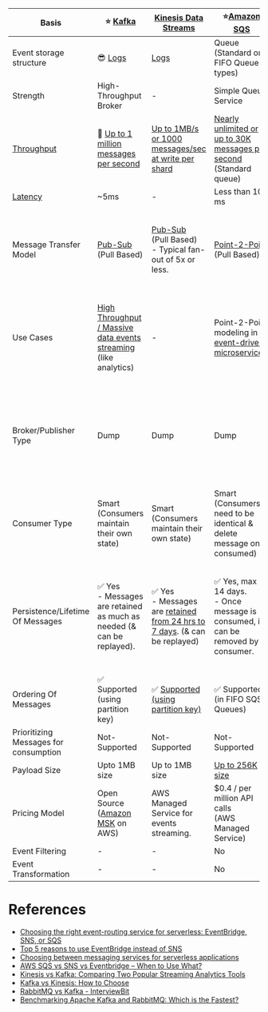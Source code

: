 
| Basis                                                                | :star: [Kafka](Kafka/Readme.md)                                                                                                                                 | [Kinesis Data Streams](../../2_AWSComponents/10_BigDataComponents/StreamProcessing/AmazonKinesis/Readme.md)                                                       | :star:[Amazon SQS](../../2_AWSComponents/5_MessageBrokerServices/AmazonSQS.md)                                                                                             | [Amazon SNS](../../2_AWSComponents/5_MessageBrokerServices/AmazonSNS.md)                                                                                                           | [Amazon EventBridge](../../2_AWSComponents/5_MessageBrokerServices/AmazonEventBridge.md)                                                                                                          | [RabbitMQ](RabbitMQ.md)                                                                                                                 |
|----------------------------------------------------------------------|-----------------------------------------------------------------------------------------------------------------------------------------------------------------|-------------------------------------------------------------------------------------------------------------------------------------------------------------------|----------------------------------------------------------------------------------------------------------------------------------------------------------------------------|------------------------------------------------------------------------------------------------------------------------------------------------------------------------------------|---------------------------------------------------------------------------------------------------------------------------------------------------------------------------------------------------|-----------------------------------------------------------------------------------------------------------------------------------------|
| Event storage structure                                              | :sunglasses: [Logs](../0_SystemGlossaries/Database/AppendOnlyDataStructure.md)                                                                                  | [Logs](../0_SystemGlossaries/Database/AppendOnlyDataStructure.md)                                                                                                 | Queue <br>(Standard or FIFO Queue types)                                                                                                                                   | Topic                                                                                                                                                                              | Event Bus                                                                                                                                                                                         | Queue                                                                                                                                   |
| Strength                                                             | High-Throughput Broker                                                                                                                                          | -                                                                                                                                                                 | Simple Queue Service                                                                                                                                                       | Push-Notification-Based-Broker                                                                                                                                                     | Rule-Based-Targeting-Broker                                                                                                                                                                       | Low-Latency MQ                                                                                                                          |
| [Throughput](../0_SystemGlossaries/Scalability/LatencyThroughput.md) | :rocket: [Up to 1 million messages per second](https://engineering.linkedin.com/kafka/benchmarking-apache-kafka-2-million-writes-second-three-cheap-machines)   | [Up to 1MB/s or 1000 messages/sec at write per shard](https://docs.aws.amazon.com/streams/latest/dev/key-concepts.html)                                                                                                              | [Nearly unlimited or up to 30K messages per second](https://docs.aws.amazon.com/AWSSimpleQueueService/latest/SQSDeveloperGuide/quotas-messages.html) <br/>(Standard queue) | [Up to 30K messages per second](https://docs.aws.amazon.com/general/latest/gr/sns.html) <br/>(Standard topic)                                                                      | [Up to 10K messages per second](https://docs.aws.amazon.com/eventbridge/latest/userguide/eb-quota.html)                                                                                           | [Up to 10K messages per second](https://blog.rabbitmq.com/posts/2012/04/rabbitmq-performance-measurements-part-2)                       |
| [Latency](../0_SystemGlossaries/Scalability/LatencyThroughput.md)    | ~5ms                                                                                                                                                            | -                                                                                                                                                                 | Less than 100 ms                                                                                                                                                           | b/w 100 ms to 200 ms                                                                                                                                                               | Greater than 200ms                                                                                                                                                                                | ~1ms                                                                                                                                    |
| Message Transfer Model                                               | [Pub-Sub](../0_SystemGlossaries/MessageBrokers/MethodsOfMessageTransfer.md#publisher-subscriber-model-pubsub) <br>(Pull Based)                                  | [Pub-Sub](../0_SystemGlossaries/MessageBrokers/MethodsOfMessageTransfer.md#publisher-subscriber-model-pubsub) <br>(Pull Based)<br/>- Typical fan-out of 5x or less. | [Point-2-Point](../0_SystemGlossaries/MessageBrokers/MethodsOfMessageTransfer.md#point-to-point-model-message-queuing) <br>(Pull Based)                                    | [Pub-Sub](../0_SystemGlossaries/MessageBrokers/MethodsOfMessageTransfer.md#publisher-subscriber-model-pubsub) <br>(Push Based, Upto 100K topics, 10 million subscribers per topic) | [Pub-Sub](../0_SystemGlossaries/MessageBrokers/MethodsOfMessageTransfer.md#publisher-subscriber-model-pubsub) <br>(Push Based, Upto 100 event buses, 300 rules per event bus, 5 targets per rule) | [Point-2-Point](../0_SystemGlossaries/MessageBrokers/MethodsOfMessageTransfer.md#point-to-point-model-message-queuing) <br>(Push Based) |
| Use Cases                                                            | [High Throughput / Massive data events streaming](../0_SystemGlossaries/Scalability/LatencyThroughput.md) (like analytics)                                      | -                                                                                                                                                                 | Point-2-Point modeling in [event-driven microservices](../0_SystemGlossaries/MessageBrokers/EventDrivenArchitecture.md).                                                   | Notification (Email/Push) to person, Pub-Sub modeling for [event-driven microservices](../0_SystemGlossaries/MessageBrokers/EventDrivenArchitecture.md).                           | [Rule based targeting in Event-driven microservices](../0_SystemGlossaries/MessageBrokers/EventDrivenArchitecture.md)                                                                             | Low-latency use cases when message guarantee is needed or some consistent behaviour ( like order workflow, failed orders etc. )         |
| Broker/Publisher Type                                                | Dump                                                                                                                                                            | Dump                                                                                                                                                                  | Dump                                                                                                                                                                       | Smart                                                                                                                                                                              | Smart                                                                                                                                                                                             | Smart <br/>(Consistent transmission of messages to consumers at about the same speed as the broker monitors the consumer's status)      |
| Consumer Type                                                        | Smart <br/>(Consumers maintain their own state)                                                                                                                 | Smart <br/>(Consumers maintain their own state)                                                                                                                                                                  | Smart <br/>(Consumers need to be identical & delete message once consumed)                                                                                                 | Dump <br/>(Consumers might be processing messages in the different way)                                                                                                            | Dump<br/>(Consumers might be processing messages in the different way)                                                                                                                            | Dumb                                                                                                                                    |
| Persistence/Lifetime Of Messages                                     | :white_check_mark: Yes <br/>- Messages are retained as much as needed (& can be replayed).                                                                      | :white_check_mark: Yes <br/>- Messages are [retained from 24 hrs to 7 days](https://docs.aws.amazon.com/streams/latest/dev/key-concepts.html). (& can be replayed) | :white_check_mark: Yes, max 14 days. <br>- Once message is consumed, it can be removed by consumer.                                                                        | No <br> - When an SNS Topic receives an event notification, it would be instantly broadcasted to all Subscribers.                                                                  | No <br/>- But events can be archived, to replay later.                                                                                                                                            | No <br/>- Once message is consumed and acknowledgement is sent, it would be removed from RabbitMQ message queue.                        |
| Ordering Of Messages                                                 | :white_check_mark: Supported <br/>(using partition key)                                                                                                         | :white_check_mark: [Supported <br/>(using partition key)](https://docs.aws.amazon.com/streams/latest/dev/key-concepts.html)                                       | :white_check_mark: Supported <br/>(in FIFO SQS Queues)                                                                                                                     | :white_check_mark: Supported (in FIFO SNS Topics)                                                                                                                                  | Not-Supported                                                                                                                                                                                     | Not-Supported                                                                                                                           |
| Prioritizing Messages for consumption                                | Not-Supported                                                                                                                                                   | Not-Supported                                                                                                                                                     | Not-Supported                                                                                                                                                              | Not-Supported                                                                                                                                                                      | Not-Supported                                                                                                                                                                                     | :white_check_mark: Supported                                                                                                            |
| Payload Size                                                         | Upto 1MB size                                                                                                                                                   | Up to 1MB size                                                                                                                                                    | [Up to 256K size](https://docs.aws.amazon.com/general/latest/gr/sqs-service.html)                                                                                          | [Up to 256K size](https://aws.amazon.com/blogs/compute/choosing-between-messaging-services-for-serverless-applications/)                                                           | [Up to 256K size](https://aws.amazon.com/blogs/compute/choosing-between-messaging-services-for-serverless-applications/)                                                                          | No constraints                                                                                                                          |
| Pricing Model                                                        | Open Source <br/>([Amazon MSK](../../2_AWSComponents/5_MessageBrokerServices/AmazonMSK.md) on AWS)                                                              | AWS Managed Service for events streaming.                                                                                                                         | $0.4 / per million API calls <br/>(AWS Managed Service)                                                                                                                    | $0.5 / per million API calls <br/>(AWS Managed Service)                                                                                                                            | $1 / per million API calls <br/>(AWS Managed Service)                                                                                                                                             | Open Source <br/>([Amazon MQ](../../2_AWSComponents/5_MessageBrokerServices/AmazonMQ.md) on AWS)                                        |
| Event Filtering                                                      | -                                                                                                                                                               | -                                                                                                                                                                 | No                                                                                                                                                                         | :white_check_mark: Yes                                                                                                                                                             | :white_check_mark: Yes                                                                                                                                                                            | -                                                                                                                                       |
| Event Transformation                                                 | -                                                                                                                                                               | -                                                                                                                                                                 | No                                                                                                                                                                         | No                                                                                                                                                                                 | :white_check_mark: Yes                                                                                                                                                                            | -                                                                                                                                       |

# References
- [Choosing the right event-routing service for serverless: EventBridge, SNS, or SQS](https://lumigo.io/blog/choosing-the-right-event-routing-on-aws-eventbridge-sns-or-sqs/)
- [Top 5 reasons to use EventBridge instead of SNS](https://lumigo.io/blog/5-reasons-why-you-should-use-eventbridge-instead-of-sns/)
- [Choosing between messaging services for serverless applications](https://aws.amazon.com/blogs/compute/choosing-between-messaging-services-for-serverless-applications/)
- [AWS SQS vs SNS vs Eventbridge – When to Use What?](https://beabetterdev.com/2021/09/10/aws-sqs-vs-sns-vs-eventbridge/)
- [Kinesis vs Kafka: Comparing Two Popular Streaming Analytics Tools](https://www.spec-india.com/blog/kinesis-vs-kafka)
- [Kafka vs Kinesis: How to Choose](https://rockset.com/blog/kafka-vs-kinesis-choosing-the-best-data-streaming-solution/)
- [RabbitMQ vs Kafka - InterviewBit](https://www.interviewbit.com/blog/rabbitmq-vs-kafka/)
- [Benchmarking Apache Kafka and RabbitMQ: Which is the Fastest?](https://www.confluent.io/blog/kafka-fastest-messaging-system/)